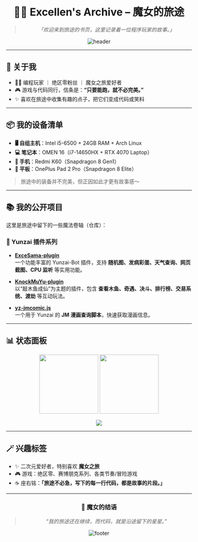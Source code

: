 
<!-- README.md for excellen114514 -->

<div align="center">

# 🧙‍♀️ Excellen's Archive – 魔女的旅途

> *「欢迎来到旅途的书页，这里记录着一位程序玩家的故事。」*

![header](https://s3.bmp.ovh/imgs/2025/09/06/969205d2807c1385.jpg)

</div>

---

## 🌙 关于我

- 🧑‍💻 编程玩家 ｜ 绝区零粉丝 ｜ 魔女之旅爱好者  
- 🎮 游戏与代码同行，信条是：**“只要能跑，就不必完美。”**  
- ✨ 喜欢在旅途中收集有趣的点子，把它们变成代码或笑料  

---

## 📦 我的设备清单

- **🖥️ 自组主机**：Intel i5-6500 + 24GB RAM + Arch Linux  
- **💻 笔记本**：OMEN 16（i7-14650HX + RTX 4070 Laptop）  
- **📱 手机**：Redmi K60（Snapdragon 8 Gen1）  
- **📱 平板**：OnePlus Pad 2 Pro（Snapdragon 8 Elite）

> 旅途中的装备并不完美，但正因如此才更有故事感～

---

## 📚 我的公开项目

这里是旅途中留下的一些魔法卷轴（仓库）：

### 🔮 Yunzai 插件系列
- [**ExceSama-plugin**](https://github.com/excellen114514/ExceSama-plugin)  
  一个功能丰富的 Yunzai-Bot 插件，支持 **随机图、发病彩蛋、天气查询、网页截图、CPU 监听** 等实用功能。  

- [**KnockMuYu-plugin**](https://github.com/excellen114514/KnockMuYu-plugin)  
  以“敲木鱼成仙”为主题的插件，包含 **查看木鱼、奇遇、决斗、排行榜、交易系统、渡劫** 等互动玩法。  

- [**yz-jmcomic.js**](https://github.com/excellen114514/yz-jmcomic.js)  
  一个用于 Yunzai 的 **JM 漫画查询脚本**，快速获取漫画信息。  

---

## 📊 状态面板

<p align="center">
  <img src="https://github-readme-stats.vercel.app/api?username=excellen114514&show_icons=true&theme=tokyonight" height="160px"/>
  <img src="https://github-readme-streak-stats.herokuapp.com/?user=excellen114514&theme=tokyonight" height="160px"/>
</p>

<p align="center">
  <img src="https://github-readme-activity-graph.vercel.app/graph?username=excellen114514&theme=tokyo-night&hide_border=true"/>
</p>

---

## 🪄 兴趣标签

- ✨ 二次元爱好者，特别喜欢 **魔女之旅**  
- 🎮 游戏：绝区零、赛博朋克系列、各类节奏/冒险游戏  
- ☕ 座右铭：**「旅途不必急，写下的每一行代码，都是故事的片段。」**

---

<div align="center">

### 📖 魔女的结语
> *“我的旅途还在继续，而代码，就是沿途留下的星星。”*

![footer](https://s3.bmp.ovh/imgs/2025/09/06/6b3df152e07d7dd5.jpg)

</div>
